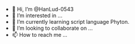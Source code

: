 - 👋 Hi, I’m @HanLud-0543
- 👀 I’m interested in ...
- 🌱 I’m currently learning script language Phyton.
- 💞️ I’m looking to collaborate on ...
- 📫 How to reach me ...

<!---
HanLud-0543/HanLud-0543 is a ✨ special ✨ repository because its `README.md` (this file) appears on your GitHub profile.
You can click the Preview link to take a look at your changes.
--->
